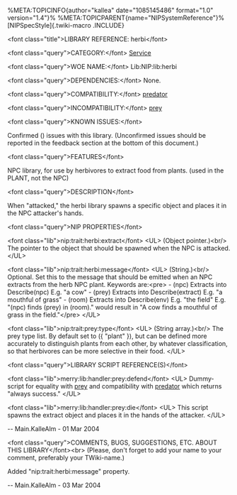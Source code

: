 %META:TOPICINFO{author=\"kallea\" date=\"1085145486\" format=\"1.0\"
version=\"1.4\"}% %META:TOPICPARENT{name=\"NIPSystemReference\"}%
[NIPSpecStyle]{.twiki-macro .INCLUDE}

\<font class=\"title\"\>LIBRARY REFERENCE: herbi\</font\>

\<font class=\"query\"\>CATEGORY:\</font\> [Service](NIPCategoryService)

\<font class=\"query\"\>WOE NAME:\</font\> Lib:NIP:lib:herbi

\<font class=\"query\"\>DEPENDENCIES:\</font\> None.

\<font class=\"query\"\>COMPATIBILITY:\</font\>
[predator](NIPLibRefPredator)

\<font class=\"query\"\>INCOMPATIBILITY:\</font\> [prey](NIPLibRefPrey)

\<font class=\"query\"\>KNOWN ISSUES:\</font\>

Confirmed () issues with this library. (Unconfirmed issues should be
reported in the feedback section at the bottom of this document.)

\<font class=\"query\"\>FEATURES\</font\>

NPC library, for use by herbivores to extract food from plants. (used in
the PLANT, not the NPC)

\<font class=\"query\"\>DESCRIPTION\</font\>

When \"attacked,\" the herbi library spawns a specific object and places
it in the NPC attacker\'s hands.

\<font class=\"query\"\>NIP PROPERTIES\</font\>

\<font class=\"lib\"\>nip:trait:herbi:extract\</font\> \<UL\> (Object
pointer.)\<br/\> The pointer to the object that should be spawned when
the NPC is attacked. \</UL\>

\<font class=\"lib\"\>nip:trait:herbi:message\</font\> \<UL\>
(String.)\<br/\> Optional. Set this to the message that should be
emitted when an NPC extracts from the herb NPC plant. Keywords
are:\<pre\> - (npc) Extracts into Describe(npc) E.g. \"a cow\" - (prey)
Extracts into Describe(extract) E.g. \"a mouthful of grass\" - (room)
Extracts into Describe(env) E.g. \"the field\" E.g. \"(npc) finds (prey)
in (room).\" would result in \"A cow finds a mouthful of grass in the
field.\"\</pre\> \</UL\>

\<font class=\"lib\"\>nip:trait:prey:type\</font\> \<UL\> (String
array.)\<br/\> The prey type list. By default set to ({ \"plant\" }),
but can be defined more accurately to distinguish plants from each
other, by whatever classification, so that herbivores can be more
selective in their food. \</UL\>

\<font class=\"query\"\>LIBRARY SCRIPT REFERENCE(S)\</font\>

\<font class=\"lib\"\>merry:lib:handler:prey:defend\</font\> \<UL\>
Dummy-script for equality with [prey](NIPLibRefPrey) and compatibility
with [predator](NIPLibRefPredator) which returns \"always success.\"
\</UL\>

\<font class=\"lib\"\>merry:lib:handler:prey:die\</font\> \<UL\> This
script spawns the extract object and places it in the hands of the
attacker. \</UL\>

\-- Main.KalleAlm - 01 Mar 2004

\<font class=\"query\"\>COMMENTS, BUGS, SUGGESTIONS, ETC. ABOUT THIS
LIBRARY\</font\>\<br\> (Please, don\'t forget to add your name to your
comment, preferably your TWiki-name.)

Added \"nip:trait:herbi:message\" property.

\-- Main.KalleAlm - 03 Mar 2004
